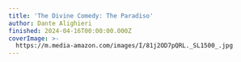 ```yaml
---
title: 'The Divine Comedy: The Paradiso'
author: Dante Alighieri
finished: 2024-04-16T00:00:00.000Z
coverImage: >-
  https://m.media-amazon.com/images/I/81j2OD7pQRL._SL1500_.jpg
---
```

